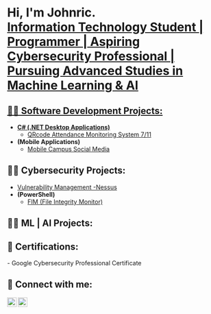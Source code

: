 <h1>Hi, I'm Johnric. <br/><a href="https://www.linkedin.com/in/johnric-batas-a66714253/">Information Technology Student | Programmer | Aspiring Cybersecurity Professional | Pursuing Advanced Studies in Machine Learning & AI </h1>

<h2>👨‍💻 Software Development Projects:</h2>


- <b>C# (.NET Desktop Applications)</b>
  - [QRcode Attendance Monitoring System 7/11](https://github.com/johnricB/AttendanceMonitoringSystem/blob/main/README.md)
- <b> (Mobile Applications)</b>
  - [Mobile Campus Social Media](https://github.com/johnricB/MobileApp/blob/main/README.md)  

    
<h2>👨‍💻 Cybersecurity Projects:</h2>

 -  [Vulnerability Management -Nessus](https://github.com/johnricB/Vulnerability-Management-Nessus/blob/main/README.md)
 -  <b>(PowerShell)</b>
    - [FIM (File Integrity Monitor)](https://github.com/johnricB/FIM/blob/main/README.md)  

<h2>👨‍💻 ML | AI Projects:</h2>


 
<h2> 📃 Certifications:</h2>
     - Google Cybersecurity Professional Certificate


<h2> 🤳 Connect with me:</h2>


[<img align="left" alt="Johnric | LinkedIn" width="22px" src="https://cdn.jsdelivr.net/npm/simple-icons@v3/icons/linkedin.svg" />][linkedin]
[<img align="left" alt="Johnric | Instagram" width="22px" src="https://cdn.jsdelivr.net/npm/simple-icons@v3/icons/instagram.svg" />][instagram]


[instagram]: https://www.instagram.com/johnric.b14/
[linkedin]:https://www.linkedin.com/in/johnric-batas-a66714253/




